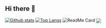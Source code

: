 ## Hi there 👋

<!--
**Lonzoyoshi/Lonzoyoshi** is a ✨ _special_ ✨ repository because its `README.md` (this file) appears on your GitHub profile.

Here are some ideas to get you started:

- 🔭 I’m currently working on ...
- 🌱 I’m currently learning ...
- 👯 I’m looking to collaborate on ...
- 🤔 I’m looking for help with ...
- 💬 Ask me about ...
- 📫 How to reach me: ...
- 😄 Pronouns: ...
- ⚡ Fun fact: ...
-->
[![Github stats](https://github-readme-stats.vercel.app/api?username=Lonzoyoshi&show_icons=true&include_all_commits=true)](https://github.com/Lonzoyoshi/github-readme-stats)
[![Top Langs](https://github-readme-stats.vercel.app/api/top-langs/?username=Lonzoyoshi&layout=compact)](https://github.com/Lonzoyoshi/github-readme-stats)
![ReadMe Card](https://github-readme-stats.vercel.app/api/pin/?username=Lonzoyoshi&repo=Lonzoyoshi)
<img align="center" src="https://skillicons.dev/icons?i=c,cpp,python,java,ae&theme=light" />
